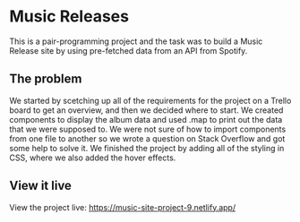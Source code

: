 # Music Releases
This is a pair-programming project and the task was to build a Music Release site by using pre-fetched data from an API from Spotify.


## The problem

We started by scetching up all of the requirements for the project on a Trello board to get an overview, and then we decided where to start.
We created components to display the album data and used .map to print out the data that we were supposed to. 
We were not sure of how to import components from one file to another so we wrote a question on Stack Overflow and got some help to solve it.
We finished the project by adding all of the styling in CSS, where we also added the hover effects. 


## View it live

View the project live: https://music-site-project-9.netlify.app/
